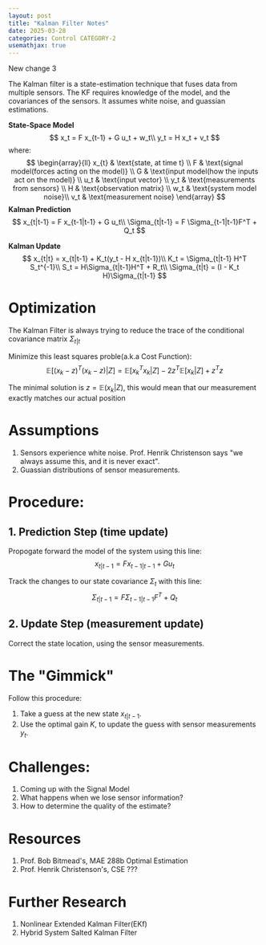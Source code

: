 ```yaml
---
layout: post
title: "Kalman Filter Notes"
date: 2025-03-28
categories: Control CATEGORY-2
usemathjax: true
---
```


New change 3

The Kalman filter is a state-estimation technique that fuses data from multiple sensors. The KF requires knowledge of the model, and the covariances of the sensors. It assumes white noise, and guassian estimations.

**State-Space Model**
$$
 x_t = F x_{t-1} + G u_t + w_t\\
 y_t = H x_t + v_t
$$
where:
$$
\begin{array}{ll}
x_{t} & \text{state, at time t} \\
F & \text{signal model(forces acting on the model)} \\
G & \text{input model(how the inputs act on the model)} \\
u_t & \text{input vector} \\
y_t & \text{measurements from sensors} \\
H & \text{observation matrix} \\
w_t & \text{system model noise}\\
v_t & \text{measurement noise}
\end{array}
$$
**Kalman Prediction**
$$
x_{t|t-1} = F x_{t-1|t-1} + G u_t\\
\Sigma_{t|t-1} = F \Sigma_{t-1|t-1}F^T + Q_t
$$

**Kalman Update**
$$
x_{t|t} = x_{t|t-1} + K_t(y_t - H x_{t|t-1})\\
K_t = \Sigma_{t|t-1} H^T S_t^{-1}\\
S_t = H\Sigma_{t|t-1}H^T + R_t\\
\Sigma_{t|t} = (I - K_t H)\Sigma_{t|t-1}
$$




# Optimization
The Kalman Filter is always trying to reduce the trace of the conditional covariance matrix $\Sigma_{t|t}$

Minimize this least squares proble(a.k.a Cost Function):
$$
\mathbb{E}[(x_k - z)^T(x_k-z)|Z] = \mathbb{E}[x_k^Tx_k|Z] - 2z^T\mathbb{E}[x_k|Z] + z^Tz
$$

The minimal solution is $z = \mathbb{E}(x_k|Z)$, this would mean that our measurement exactly matches our actual position

# Assumptions
1. Sensors experience white noise. Prof. Henrik Christenson says "we always assume this, and it is never exact".
2. Guassian distributions of sensor measurements.

# Procedure:
## 1. Prediction Step (time update)
Propogate forward the model of the system using this line:
$$
x_{t|t-1} = F x_{t-1|t-1} + G u_t
$$

Track the changes to our state covariance $\Sigma_t$ with this line:
$$
\Sigma_{t|t-1} = F \Sigma_{t-1|t-1}F^T + Q_t
$$

## 2. Update Step (measurement update)
Correct the state location, using the sensor measurements.

# The "Gimmick"

Follow this procedure:
1. Take a guess at the new state $x_{t|t-1}$.
2. Use the optimal gain $K$, to update the guess with sensor measurements $y_{t}$.



# Challenges:
1. Coming up with the Signal Model
2. What happens when we lose sensor information?
3. How to determine the quality of the estimate?

# Resources
1. Prof. Bob Bitmead's, MAE 288b Optimal Estimation
2. Prof. Henrik Christenson's, CSE ??? 

# Further Research
1. Nonlinear Extended Kalman Filter(EKf)
2. Hybrid System Salted Kalman Filter
